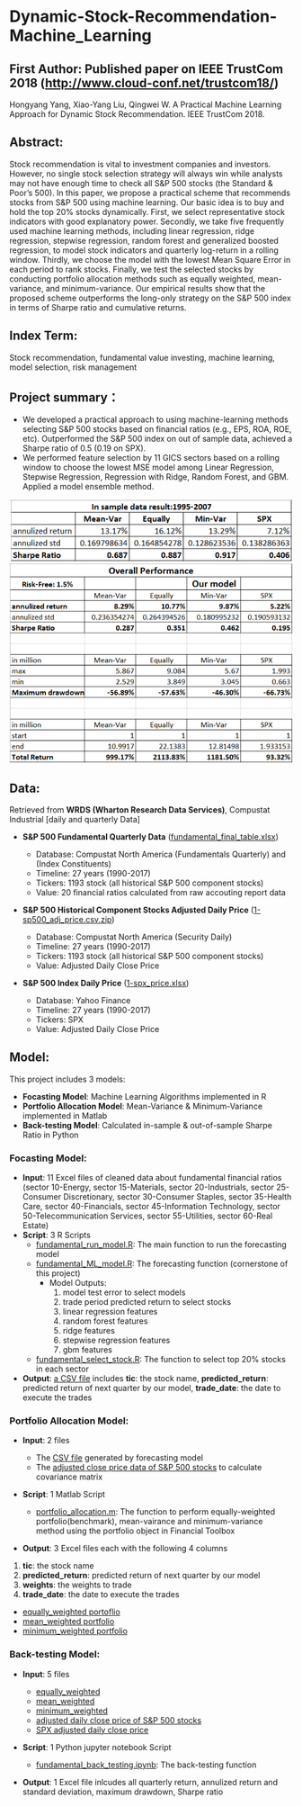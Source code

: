 # Dynamic-Stock-Recommendation-Machine_Learning

## First Author: Published paper on IEEE TrustCom 2018 (http://www.cloud-conf.net/trustcom18/)
Hongyang Yang, Xiao-Yang Liu, Qingwei W. A Practical Machine Learning Approach for Dynamic Stock Recommendation. IEEE TrustCom 2018. 

## Abstract: 
Stock recommendation is vital to investment companies and investors. However, no single stock selection strategy will always win while analysts may not have enough time to check all S&P 500 stocks (the Standard & Poor’s 500). In this paper, we propose a practical scheme that recommends stocks from S&P 500 using machine learning. Our basic idea is to buy and hold the top 20% stocks dynamically. First, we select representative stock indicators with good explanatory power. Secondly, we take five frequently used machine learning methods, including linear regression, ridge regression, stepwise regression, random forest and generalized boosted regression, to model stock indicators and quarterly log-return in a rolling window. Thirdly, we choose the model with the lowest Mean Square Error in each period to rank stocks. Finally, we test the selected stocks by conducting portfolio allocation methods such as equally weighted, mean- variance, and minimum-variance. Our empirical results show that the proposed scheme outperforms the long-only strategy on the S&P 500 index in terms of Sharpe ratio and cumulative returns.

## Index Term: 
Stock recommendation, fundamental value investing, machine learning, model selection, risk management

## Project summary：
+ We developed a practical approach to using machine-learning methods selecting S&P 500 stocks based on financial ratios (e.g., EPS, ROA, ROE, etc). Outperformed the S&P 500 index on out of sample data, achieved a Sharpe ratio of 0.5 (0.19 on SPX).
+ We performed feature selection by 11 GICS sectors based on a rolling window to choose the lowest MSE model among Linear Regression, Stepwise Regression, Regression with Ridge, Random Forest, and GBM. Applied a model ensemble method.

![image](figs/chart10_insample.PNG)
![image](figs/chart11_overallPerformance.PNG)

## Data: 
Retrieved from __WRDS (Wharton Research Data Services)__, Compustat Industrial [daily and quarterly Data]

+ __S&P 500 Fundamental Quarterly Data__ ([fundamental_final_table.xlsx](Data/fundamental_final_table.xlsx))
  + Database: Compustat North America (Fundamentals Quarterly) and (Index Constituents)
  + Timeline: 27 years (1990-2017)
  + Tickers: 1193 stock (all historical S&P 500 component stocks)
  + Value: 20 financial ratios calculated from raw accouting report data

+ __S&P 500 Historical Component Stocks Adjusted Daily Price__ ([1-sp500_adj_price.csv.zip](Data/1-sp500_adj_price.csv.zip))
  + Database: Compustat North America (Security Daily)
  + Timeline: 27 years (1990-2017)
  + Tickers: 1193 stock (all historical S&P 500 component stocks)
  + Value: Adjusted Daily Close Price
  
+ __S&P 500 Index Daily Price__ ([1-spx_price.xlsx](Data/1-spx_price.xlsx))
  + Database: Yahoo Finance
  + Timeline: 27 years (1990-2017)
  + Tickers: SPX
  + Value: Adjusted Daily Close Price
  
## Model:
This project includes 3 models: 
+ __Focasting Model__: Machine Learning Algorithms implemented in R
+ __Portfolio Allocation Model__: Mean-Variance & Minimum-Variance implemented in Matlab
+ __Back-testing Model__: Calculated in-sample & out-of-sample Sharpe Ratio in Python



### __Focasting Model__:
+ __Input__: 11 Excel files of cleaned data about fundamental financial ratios (sector 10-Energy, sector 15-Materials, sector 20-Industrials, sector 25-Consumer Discretionary, sector 30-Consumer Staples, sector 35-Health Care, sector 40-Financials, sector 45-Information Technology, sector 50-Telecommunication Services, sector 55-Utilities, sector 60-Real Estate)
+ __Script__: 3 R Scripts
  + [fundamental_run_model.R](1_Forcasting_model/fundamental_run_model.R): The main function to run the forecasting model
  + [fundamental_ML_model.R](1_Forcasting_model/fundamental_ML_model.R): The forecasting function (cornerstone of this project) 
    + Model Outputs: 
      1. model test error to select models
      2. trade period predicted return to select stocks
      3. linear regression features
      4. random forest features
      5. ridge features
      6. stepwise regression features
      7. gbm features
  + [fundamental_select_stock.R](1_Forcasting_model/fundamental_select_stock.R): The function to select top 20% stocks in each sector
+ __Output__: [a CSV file](Data/2-portfolio_data/stocks_selected_total_user8.csv) includes __tic__: the stock name, __predicted_return__: predicted return of next quarter by our model, __trade_date__: the date to execute the trades





### __Portfolio Allocation Model__:

+ __Input__: 2 files
  + The [CSV file](Data/2-portfolio_data/stocks_selected_total_user8.csv) generated by forecasting model
  + The [adjusted close price data of S&P 500 stocks](2_Portfolio_Allocation/sp500_price.mat) to calculate covariance matrix

+ __Script__: 1 Matlab Script
  + [portfolio_allocation.m](2_Portfolio_Allocation/portfolio_allocation.m): The function to perform equally-weighted portfolio(benchmark), mean-vairance and minimum-variance method using the portfolio object in Financial Toolbox

+ __Output__: 3 Excel files each with the following 4 columns
 1. __tic__: the stock name
 2. __predicted_return__: predicted return of next quarter by our model
 3. __weights__: the weights to trade
 4. __trade_date__: the date to execute the trades
  + [equally_weighted portoflio](Data/2-portfolio_data/equally_weighted_user8.xlsx)  
  + [mean_weighted portfolio ](Data/2-portfolio_data/mean_weighted_user8.xlsx) 
  + [minimum_weighted portfolio ](Data/2-portfolio_data/minimum_weighted_user8.xlsx) 



### __Back-testing Model__:

+ __Input__: 5 files
  + [equally_weighted](Data/2-portfolio_data/equally_weighted_user8.xlsx) 
  + [mean_weighted](Data/2-portfolio_data/mean_weighted_user8.xlsx) 
  + [minimum_weighted](Data/2-portfolio_data/minimum_weighted_user8.xlsx) 
  + [adjusted daily close price of S&P 500 stocks](Data/1-sp500_adj_price.csv.zip)
  + [SPX adjusted daily close price](Data/1-spx_price.xlsx)
  
+ __Script__: 1 Python jupyter notebook Script
  + [fundamental_back_testing.ipynb](3_Back-testing/fundamental_back_testing.ipynb): The back-testing function

+ __Output__: 1 Excel file inlcudes all quarterly return, annulized return and standard deviation, maximum drawdown, Sharpe ratio




